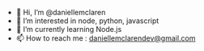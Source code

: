 - 👋 Hi, I’m @daniellemclaren
- 👀 I’m interested in node, python, javascript
- 🌱 I’m currently learning Node.js
- 📫 How to reach me : daniellemclarendev@gmail.com

<!---
daniellemclaren/daniellemclaren is a ✨ special ✨ repository because its `README.md` (this file) appears on your GitHub profile.
You can click the Preview link to take a look at your changes.
--->
